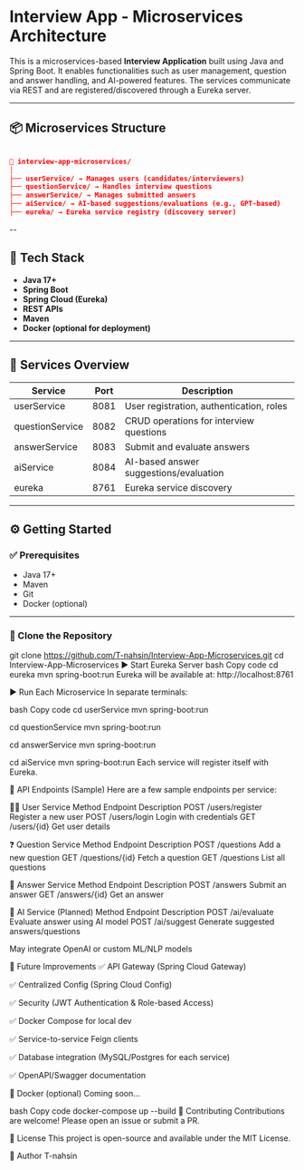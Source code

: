 # Interview App - Microservices Architecture

This is a microservices-based **Interview Application** built using Java and Spring Boot. It enables functionalities such as user management, question and answer handling, and AI-powered features. The services communicate via REST and are registered/discovered through a Eureka server.

---

## 📦 Microservices Structure

```json

📁 interview-app-microservices/
│
├── userService/ → Manages users (candidates/interviewers)
├── questionService/ → Handles interview questions
├── answerService/ → Manages submitted answers
├── aiService/ → AI-based suggestions/evaluations (e.g., GPT-based)
├── eureka/ → Eureka service registry (discovery server)

```
--

## 🚀 Tech Stack

- **Java 17+**
- **Spring Boot**
- **Spring Cloud (Eureka)**
- **REST APIs**
- **Maven**
- **Docker (optional for deployment)**

---

## 🔁 Services Overview

| Service         | Port  | Description                             |
|----------------|-------|-----------------------------------------|
| userService     | 8081  | User registration, authentication, roles |
| questionService | 8082  | CRUD operations for interview questions |
| answerService   | 8083  | Submit and evaluate answers             |
| aiService       | 8084  | AI-based answer suggestions/evaluation |
| eureka          | 8761  | Eureka service discovery                |

---

## ⚙️ Getting Started

### ✅ Prerequisites

- Java 17+
- Maven
- Git
- Docker (optional)

---

### 🔧 Clone the Repository

git clone https://github.com/T-nahsin/Interview-App-Microservices.git
cd Interview-App-Microservices
▶️ Start Eureka Server
bash
Copy code
cd eureka
mvn spring-boot:run
Eureka will be available at: http://localhost:8761

▶️ Run Each Microservice
In separate terminals:

bash
Copy code
cd userService
mvn spring-boot:run

cd questionService
mvn spring-boot:run

cd answerService
mvn spring-boot:run

cd aiService
mvn spring-boot:run
Each service will register itself with Eureka.

📡 API Endpoints (Sample)
Here are a few sample endpoints per service:

🧑‍💼 User Service
Method	Endpoint	Description
POST	/users/register	Register a new user
POST	/users/login	Login with credentials
GET	/users/{id}	Get user details

❓ Question Service
Method	Endpoint	Description
POST	/questions	Add a new question
GET	/questions/{id}	Fetch a question
GET	/questions	List all questions

📝 Answer Service
Method	Endpoint	Description
POST	/answers	Submit an answer
GET	/answers/{id}	Get an answer

🤖 AI Service (Planned)
Method	Endpoint	Description
POST	/ai/evaluate	Evaluate answer using AI model
POST	/ai/suggest	Generate suggested answers/questions

May integrate OpenAI or custom ML/NLP models

📌 Future Improvements
✅ API Gateway (Spring Cloud Gateway)

✅ Centralized Config (Spring Cloud Config)

✅ Security (JWT Authentication & Role-based Access)

✅ Docker Compose for local dev

✅ Service-to-service Feign clients

✅ Database integration (MySQL/Postgres for each service)

✅ OpenAPI/Swagger documentation

🐳 Docker (optional)
Coming soon...

bash
Copy code
docker-compose up --build
🤝 Contributing
Contributions are welcome! Please open an issue or submit a PR.

📄 License
This project is open-source and available under the MIT License.

👤 Author
T-nahsin
